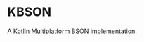 # KBSON

A [Kotlin Multiplatform](https://kotlinlang.org/docs/multiplatform.html) [BSON](https://bsonspec.org/) implementation.

